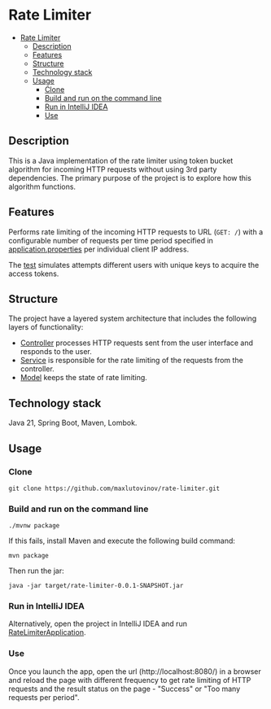 # Rate Limiter

<!-- TOC -->
* [Rate Limiter](#rate-limiter)
  * [Description](#description)
  * [Features](#features)
  * [Structure](#structure)
  * [Technology stack](#technology-stack)
  * [Usage](#usage)
    * [Clone](#clone)
    * [Build and run on the command line](#build-and-run-on-the-command-line)
    * [Run in IntelliJ IDEA](#run-in-intellij-idea)
    * [Use](#use)
<!-- TOC -->

## Description

This is a Java implementation of the rate limiter using token bucket algorithm for incoming HTTP requests
without using 3rd party dependencies.
The primary purpose of the project is to explore how this algorithm functions.

## Features

Performs rate limiting of the incoming HTTP requests to URL (`GET: /`) with a configurable number of requests
per time period specified in [application.properties](src/main/resources/application.properties) per individual
client IP address.

The [test](src/test/java/app/ratelimiter/service/impl/TokenBucketRateLimiterTest.java) simulates attempts
different users with unique keys to acquire the access tokens.

## Structure

The project have a layered system architecture that includes the following layers of functionality:

- [Controller](src/main/java/app/ratelimiter/controller) processes HTTP requests sent from the user interface
  and responds to the user.
- [Service](src/main/java/app/ratelimiter/service) is responsible for the rate limiting of the requests from
  the controller.
- [Model](src/main/java/app/ratelimiter/model) keeps the state of rate limiting.

## Technology stack

Java 21, Spring Boot, Maven, Lombok.

## Usage

### Clone

    git clone https://github.com/maxlutovinov/rate-limiter.git

### Build and run on the command line

    ./mvnw package

If this fails, install Maven and execute the following build command:

    mvn package

Then run the jar:

    java -jar target/rate-limiter-0.0.1-SNAPSHOT.jar

### Run in IntelliJ IDEA

Alternatively, open the project in IntelliJ IDEA and
run [RateLimiterApplication](src/main/java/app/ratelimiter/RateLimiterApplication.java).

### Use

Once you launch the app, open the url (http://localhost:8080/) in a browser and reload the page with different
frequency to get rate limiting of HTTP requests and the result status on the page - "Success" or "Too many requests per
period".
